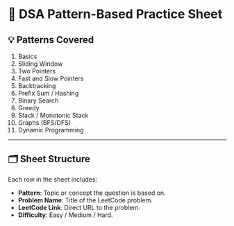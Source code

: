 
# 📘 DSA Pattern-Based Practice Sheet

## 💡 Patterns Covered

1. Basics
2. Sliding Window
3. Two Pointers
4. Fast and Slow Pointers
5. Backtracking
6. Prefix Sum / Hashing
7. Binary Search
8. Greedy
9. Stack / Monotonic Stack
10. Graphs (BFS/DFS)
11. Dynamic Programming

---

## 🗂️ Sheet Structure

Each row in the sheet includes:
- **Pattern**: Topic or concept the question is based on.
- **Problem Name**: Title of the LeetCode problem.
- **LeetCode Link**: Direct URL to the problem.
- **Difficulty**: Easy / Medium / Hard.



